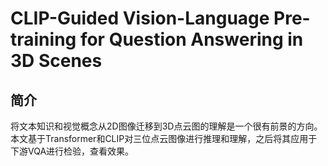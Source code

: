 # CLIP-Guided Vision-Language Pre-training for Question Answering in 3D Scenes

## 简介

将文本知识和视觉概念从2D图像迁移到3D点云图的理解是一个很有前景的方向。本文基于Transformer和CLIP对三位点云图像进行推理和理解，之后将其应用于下游VQA进行检验，查看效果。
